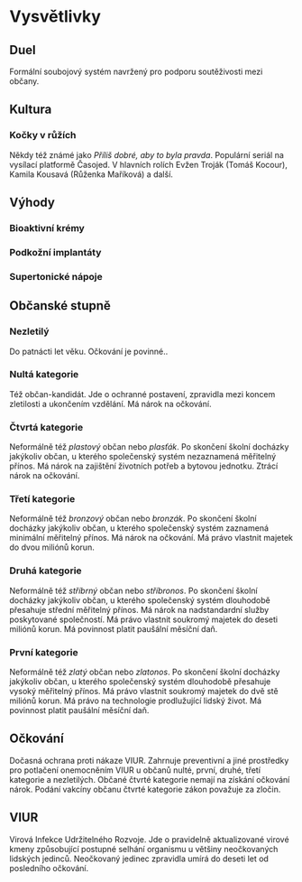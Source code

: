 # Vysvětlivky

## Duel

Formální soubojový systém navržený pro podporu soutěživosti mezi občany.

## Kultura

### Kočky v růžích

Někdy též známé jako *Příliš dobré, aby to byla pravda*. Populární seriál na vysílací platformě Časojed. V hlavních rolích Evžen Troják (Tomáš Kocour), Kamila Kousavá (Růženka Maříková) a další.

## Výhody

### Bioaktivní krémy
### Podkožní implantáty 
### Supertonické nápoje


## Občanské stupně

### Nezletilý

Do patnácti let věku. Očkování je povinné..

### Nultá kategorie

Též občan-kandidát. Jde o ochranné postavení, zpravidla mezi koncem zletilosti a ukončením vzdělání. Má nárok na očkování. 


### Čtvrtá kategorie

Neformálně též *plastový* občan nebo *plasťák*. Po skončení školní docházky jakýkoliv občan, u kterého společenský systém nezaznamená měřitelný přínos. Má nárok na zajištění životních potřeb a bytovou jednotku. Ztrácí nárok na očkování.

### Třetí kategorie

Neformálně též *bronzový* občan nebo *bronzák*. Po skončení školní docházky jakýkoliv občan, u kterého společenský systém zaznamená minimální měřitelný přínos. Má nárok na očkování. Má právo vlastnit majetek do dvou miliónů korun.

### Druhá kategorie

Neformálně též *stříbrný* občan nebo *stříbronos*. Po skončení školní docházky jakýkoliv občan, u kterého společenský systém dlouhodobě přesahuje střední měřitelný přínos. Má nárok na nadstandardní služby poskytované společností. Má právo vlastnit soukromý majetek do deseti miliónů korun. Má povinnost platit paušální měsíční daň.

### První kategorie

Neformálně též *zlatý* občan nebo *zlatonos*. Po skončení školní docházky jakýkoliv občan, u kterého společenský systém dlouhodobě přesahuje vysoký měřitelný přínos. Má právo vlastnit soukromý majetek do dvě stě miliónů korun. Má právo na technologie prodlužující lidský život. Má povinnost platit paušální měsíční daň.

## Očkování

Dočasná ochrana proti nákaze VIUR. Zahrnuje preventivní a jiné prostředky pro potlačení onemocněním VIUR u občanů nulté, první, druhé, třetí kategorie a nezletilých. Občané čtvrté kategorie nemají na získání očkování nárok. Podání vakcíny občanu čtvrté kategorie zákon považuje za zločin.

## VIUR

Virová Infekce Udržitelného Rozvoje. Jde o pravidelně aktualizované virové kmeny způsobující postupné selhání organismu u většiny neočkovaných lidských jedinců. Neočkovaný jedinec zpravidla umírá do deseti let od posledního očkování. 
